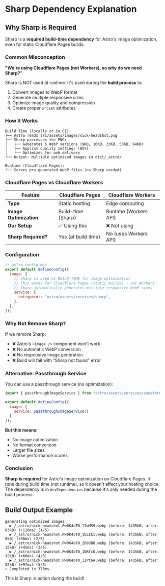 # Sharp Dependency Explanation

## Why Sharp is Required

Sharp is a **required build-time dependency** for Astro's image optimization, even for static Cloudflare Pages builds.

### Common Misconception

**"We're using Cloudflare Pages (not Workers), so why do we need Sharp?"**

Sharp is NOT used at runtime. It's used during the **build process** to:
1. Convert images to WebP format
2. Generate multiple responsive sizes
3. Optimize image quality and compression
4. Create proper `srcset` attributes

### How It Works

```
Build Time (locally or in CI):
├── Astro reads src/assets/images/nick-headshot.png
├── Sharp processes the PNG:
│   ├── Generates 5 WebP versions (9KB, 16KB, 33KB, 53KB, 64KB)
│   ├── Applies quality settings (85%)
│   └── Optimizes for web delivery
└── Output: Multiple optimized images in dist/_astro/

Runtime (Cloudflare Pages):
└── Serves pre-generated WebP files (no Sharp needed)
```

### Cloudflare Pages vs Cloudflare Workers

| Feature | Cloudflare Pages | Cloudflare Workers |
|---------|------------------|-------------------|
| **Type** | Static hosting | Edge computing |
| **Image Optimization** | Build-time (Sharp) | Runtime (Workers API) |
| **Our Setup** | ✅ Using this | ❌ Not using |
| **Sharp Required?** | Yes (at build time) | No (uses Workers API) |

### Configuration

```js
// astro.config.mjs
export default defineConfig({
  image: {
    // Sharp is used at BUILD TIME for image optimization
    // This works for Cloudflare Pages (static builds) - not Workers
    // Sharp automatically generates multiple responsive WebP sizes
    service: {
      entrypoint: "astro/assets/services/sharp",
    },
  },
});
```

### Why Not Remove Sharp?

If we remove Sharp:
- ❌ Astro's `<Image />` component won't work
- ❌ No automatic WebP conversion
- ❌ No responsive image generation
- ❌ Build will fail with "Sharp not found" error

### Alternative: Passthrough Service

You can use a passthrough service (no optimization):

```js
import { passthroughImageService } from "astro/assets/services/passthrough";

export default defineConfig({
  image: {
    service: passthroughImageService()
  }
});
```

**But this means:**
- No image optimization
- No format conversion
- Larger file sizes
- Worse performance scores

### Conclusion

**Sharp is required** for Astro's image optimization on Cloudflare Pages. It runs during build time (not runtime), so it doesn't affect your hosting choice. The dependency is in `devDependencies` because it's only needed during the build process.

## Build Output Example

```
generating optimized images 
  ▶ /_astro/nick-headshot.Pw0K4oT0_1IwMS9.webp (before: 1435kB, after: 63kB) (+126ms) (1/5)
  ▶ /_astro/nick-headshot.Pw0K4oT0_1ULIkI.webp (before: 1435kB, after: 8kB) (+38ms) (2/5)
  ▶ /_astro/nick-headshot.Pw0K4oT0_ZD80B8.webp (before: 1435kB, after: 15kB) (+45ms) (3/5)
  ▶ /_astro/nick-headshot.Pw0K4oT0_1NRfcO.webp (before: 1435kB, after: 32kB) (+66ms) (4/5)
  ▶ /_astro/nick-headshot.Pw0K4oT0_1IPt6A.webp (before: 1435kB, after: 52kB) (+97ms) (5/5)
✓ Completed in 373ms.
```

This is Sharp in action during the build!
